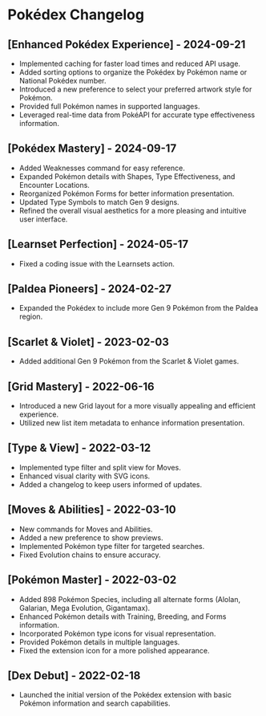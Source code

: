 # Pokédex Changelog

## [Enhanced Pokédex Experience] - 2024-09-21
- Implemented caching for faster load times and reduced API usage.
- Added sorting options to organize the Pokédex by Pokémon name or National Pokédex number.
- Introduced a new preference to select your preferred artwork style for Pokémon.
- Provided full Pokémon names in supported languages.
- Leveraged real-time data from PokéAPI for accurate type effectiveness information.

## [Pokédex Mastery] - 2024-09-17
- Added Weaknesses command for easy reference.
- Expanded Pokémon details with Shapes, Type Effectiveness, and Encounter Locations.
- Reorganized Pokémon Forms for better information presentation.
- Updated Type Symbols to match Gen 9 designs.
- Refined the overall visual aesthetics for a more pleasing and intuitive user interface.

## [Learnset Perfection] - 2024-05-17
- Fixed a coding issue with the Learnsets action.

## [Paldea Pioneers] - 2024-02-27
- Expanded the Pokédex to include more Gen 9 Pokémon from the Paldea region.

## [Scarlet & Violet] - 2023-02-03
- Added additional Gen 9 Pokémon from the Scarlet & Violet games.

## [Grid Mastery] - 2022-06-16
- Introduced a new Grid layout for a more visually appealing and efficient experience.
- Utilized new list item metadata to enhance information presentation.

## [Type & View] - 2022-03-12
- Implemented type filter and split view for Moves.
- Enhanced visual clarity with SVG icons.
- Added a changelog to keep users informed of updates.

## [Moves & Abilities] - 2022-03-10
- New commands for Moves and Abilities.
- Added a new preference to show previews.
- Implemented Pokémon type filter for targeted searches.
- Fixed Evolution chains to ensure accuracy.

## [Pokémon Master] - 2022-03-02
- Added 898 Pokémon Species, including all alternate forms (Alolan, Galarian, Mega Evolution, Gigantamax).
- Enhanced Pokémon details with Training, Breeding, and Forms information.
- Incorporated Pokémon type icons for visual representation.
- Provided Pokémon details in multiple languages.
- Fixed the extension icon for a more polished appearance.

## [Dex Debut] - 2022-02-18
- Launched the initial version of the Pokédex extension with basic Pokémon information and search capabilities.
